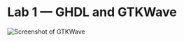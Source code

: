 # Lab 1 — GHDL and GTKWave

![Screenshot of GTKWave](https://github.com/StevenAponte815/CPE322/assets/85426937/104e4b37-79b0-442e-b284-e5e8f6dec77a)
